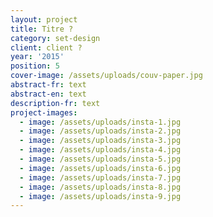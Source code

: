 ```yaml
---
layout: project
title: Titre ?
category: set-design
client: client ?
year: '2015'
position: 5
cover-image: /assets/uploads/couv-paper.jpg
abstract-fr: text
abstract-en: text
description-fr: text
project-images:
  - image: /assets/uploads/insta-1.jpg
  - image: /assets/uploads/insta-2.jpg
  - image: /assets/uploads/insta-3.jpg
  - image: /assets/uploads/insta-4.jpg
  - image: /assets/uploads/insta-5.jpg
  - image: /assets/uploads/insta-6.jpg
  - image: /assets/uploads/insta-7.jpg
  - image: /assets/uploads/insta-8.jpg
  - image: /assets/uploads/insta-9.jpg
---
```


